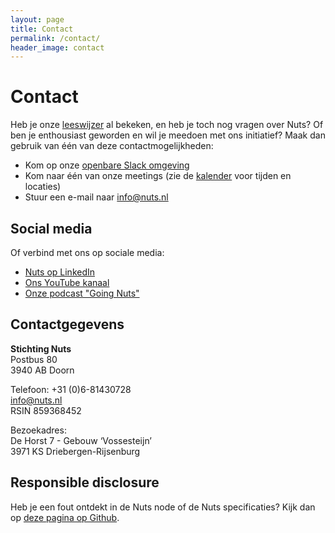 ```yaml
---
layout: page
title: Contact
permalink: /contact/
header_image: contact
---
```


# Contact

Heb je onze [leeswijzer](/leeswijzer) al bekeken, en heb je toch nog vragen over
Nuts? Of ben je enthousiast geworden en wil je meedoen met ons initiatief? Maak
dan gebruik van één van deze contactmogelijkheden:

  * Kom op onze [openbare Slack omgeving](https://nuts-foundation.slack.com/join/shared_invite/zt-27wzp5eic-8kJD0c7HDU7h_08mgdJR_w#/shared-invite/email)
  * Kom naar één van onze meetings (zie de [kalender](/kalender) voor tijden en locaties)
  * Stuur een e-mail naar [info@nuts.nl](mailto:info@nuts.nl)

## Social media 
Of verbind met ons op sociale media:

  * [Nuts op LinkedIn](https://linkedin.com/company/stichting-nuts)
  * [Ons YouTube kanaal](https://www.youtube.com/channel/UCJtbrUe2TphkzDi2lPY5yYQ)
  * [Onze podcast "Going Nuts"](/podcast)

## Contactgegevens
**Stichting Nuts**<br>
Postbus 80 <br>
3940 AB Doorn <br>

Telefoon: +31 (0)6-81430728 <br>
info@nuts.nl <br>
RSIN 859368452<br>

Bezoekadres: <br>
De Horst 7 - Gebouw ‘Vossesteijn’ <br>
3971 KS Driebergen-Rijsenburg<br> 



## Responsible disclosure

Heb je een fout ontdekt in de Nuts node of de Nuts specificaties? Kijk dan op
[deze pagina op Github](https://github.com/nuts-foundation/nuts-node/security/policy).
